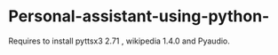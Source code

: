 # Personal-assistant-using-python-
Requires to install  pyttsx3 2.71 ,  wikipedia 1.4.0  and Pyaudio. 
